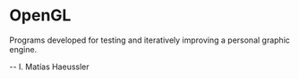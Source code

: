# OpenGL

Programs developed for testing and iteratively improving a personal graphic engine.

-- I. Matías Haeussler
